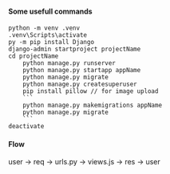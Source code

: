 #### Some usefull commands
```
python -m venv .venv
.venv\Scripts\activate
py -m pip install Django
django-admin startproject projectName
cd projectName
    python manage.py runserver
    python manage.py startapp appName
    python manage.py migrate
    python manage.py createsuperuser
    pip install pillow // for image upload
    ```
    python manage.py makemigrations appName
    python manage.py migrate
    ```
deactivate
```

#### Flow
user -> req -> urls.py -> views.js -> res -> user